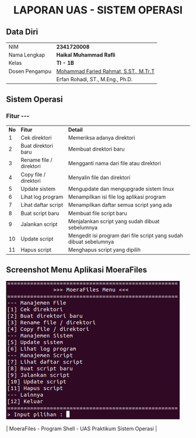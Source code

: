 # <p align="center">LAPORAN UAS - SISTEM OPERASI</p>

## Data Diri

|                |                                                                     |
| -------------- | ------------------------------------------------------------------- |
| NIM            | **2341720008**                                                      |
| Nama Lengkap   | **Haikal Muhammad Rafli**                                           |
| Kelas          | **TI - 1B**                                                         |
| Dosen Pengampu | [Mohammad Faried Rahmat, S.ST., M.Tr.T](https://github.com/mrhmt80) |
|                | Erfan Rohadi, ST., M.Eng., Ph.D.                                    |

## Sistem Operasi
### Fitur ---

|        |                         |                                                                    |
| ------ | ----------------------- | ------------------------------------------------------------------ |
| **No** | **Fitur**               | **Detail**                                                         |
| 1      | Cek direktori           | Memeriksa adanya direktori                                         |
| 2      | Buat direktori baru     | Membuat direktori baru                                             |
| 3      | Rename file / direktori | Mengganti nama dari file atau direktori                            |
| 4      | Copy file / direktori   | Menyalin file dan direktori                                        |
| 5      | Update sistem           | Mengupdate dan mengupgrade sistem linux                            |
| 6      | Lihat log program       | Menampilkan isi file log aplikasi program                          |
| 7      | Lihat daftar script     | Menampilkan daftar semua script yang ada                           |
| 8      | Buat script baru        | Membuat file script baru                                           |
| 9      | Jalankan script         | Menjalankan script yang sudah dibuat sebelumnya                    |
| 10     | Update script           | Mengedit isi program dari file script yang sudah dibuat sebelumnya |
| 11     | Hapus script            | Menghapus script yang dipilih                                      |

## Screenshot Menu Aplikasi MoeraFiles

![Menu](./docs/0%20-%20Menu.PNG)

| MoeraFiles - Program Shell - UAS Praktikum Sistem Operasi |